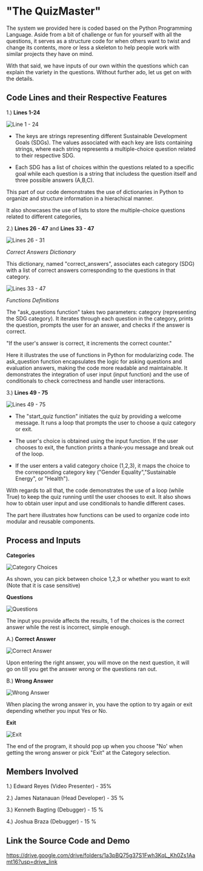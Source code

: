 # "The QuizMaster"

The system we provided here is coded based on the Python Programming Language. Aside from a bit of challenge or fun for yourself with all the questions, it serves as a structure code for when others want to twist and change its contents, more or less a skeleton to help people work with similar projects they have on mind.

With that said, we have inputs of our own within the questions which can explain the variety in the questions. Without further ado, let us get on with the details.


## Code Lines and their Respective Features


1.) **Lines 1-24**

![Line 1 - 24](https://github.com/JohnEdwardVReyes/JohnEdwardVReyes/assets/153410042/02b05286-55ca-488c-8edf-1a58a63d6413)

- The keys are strings representing different Sustainable Development Goals (SDGs). The values associated with each key are lists containing strings, where each string represents a multiple-choice question related to their respective SDG.

- Each SDG has a list of choices within the questions related to a specific goal while each question is a string that includess the question itself and three possible answers (A,B,C).

This part of our code demonstrates the use of dictionaries in Python to organize and structure information in a hierachical manner.

It also showcases the use of lists to store the multiple-choice questions related to different categories,

2.) **Lines 26 - 47** and **Lines 33 - 47**

![Lines 26 - 31](https://github.com/JohnEdwardVReyes/JohnEdwardVReyes/assets/153410042/c2bb2aa9-7540-4945-a9ca-5b3f4a7d8089)

*Correct Answers Dictionary*

This dictionary, named "correct_answers", associates each category (SDG) with a list of correct answers corresponding to the questions in that category.

![Lines 33 - 47](https://github.com/JohnEdwardVReyes/JohnEdwardVReyes/assets/153410042/04577d27-974d-4f56-9eb6-f1be95484bf6)

*Functions Definitions*

The "ask_questions function" takes two parameters: category (representing the SDG category). It iterates through each question in the category, prints the question, prompts the user for an answer, and checks if the answer is correct.

"If the user's answer is correct, it increments the correct counter."

Here it illustrates the use of functions in Python for modularizing code. The ask_question function encapsulates the logic for asking questions and evaluation answers, making the code more readable and maintainable. It demonstrates the integration of user input (input function) and the use of conditionals to check correctness and handle user interactions.

3.) **Lines 49 - 75**

![Lines 49 - 75](https://github.com/JohnEdwardVReyes/JohnEdwardVReyes/assets/153410042/1e4478af-9038-46bd-a9cc-00a2f641a023)

- The "start_quiz function" initiates the quiz by providing a welcome message. It runs a loop that prompts the user to choose a quiz category or exit.

- The user's choice is obtained using the input function. If the user chooses to exit, the function prints a thank-you message and break out of the loop.

- If the user enters a valid category choice (1,2,3), it maps the choice to the corresponding category key ("Gender Equality","Sustainable Energy", or "Health").

With regards to all that, the code demonstrates the use of a loop (while True) to keep the quiz running until the user chooses to exit. It also shows how to obtain user input and use conditionals to handle different cases.

The part here illustrates how functions can be used to organize code into modular and reusable components.

## Process and Inputs

**Categories**

![Category Choices](https://github.com/JohnEdwardVReyes/JohnEdwardVReyes/assets/153410042/f3db043d-adfe-44de-b850-9f53a40dc597)

As shown, you can pick between choice 1,2,3 or whether you want to exit (Note that it is case sensitive)


**Questions**

![Questions](https://github.com/JohnEdwardVReyes/JohnEdwardVReyes/assets/153410042/a021a1da-9d85-4b35-9613-3e8ec22832bb)

The input you provide affects the results, 1 of the choices is the correct answer while the rest is incorrect, simple enough.


A.) **Correct Answer**

![Correct Answer](https://github.com/JohnEdwardVReyes/JohnEdwardVReyes/assets/153410042/9f458884-b38a-4619-aa05-a31314d7ed79)

Upon entering the right answer, you will move on the next question, it will go on till you get the answer wrong or the questions ran out.


B.) **Wrong Answer**

![Wrong Answer](https://github.com/JohnEdwardVReyes/JohnEdwardVReyes/assets/153410042/0a7cdab5-3f46-4231-909b-eea6ba308f99)

When placing the wrong answer in, you have the option to try again or exit depending whether you input Yes or No.


**Exit**

![Exit](https://github.com/JohnEdwardVReyes/JohnEdwardVReyes/assets/153410042/8ab36f57-7ab3-4651-961b-bd21666e51d2)

The end of the program, it should pop up when you choose "No' when getting the wrong answer or pick "Exit" at the Category selection.


## Members Involved

1.) Edward Reyes (Video Presenter) - 35%

2.) James Natanauan (Head Developer) - 35 %

3.) Kenneth Bagting (Debugger) - 15 %

4.) Joshua Braza (Debugger) - 15 %

## Link the Source Code and Demo

https://drive.google.com/drive/folders/1a3pBQ75g37S1Fwh3KqL_Kh0Zs1Aamt16?usp=drive_link
